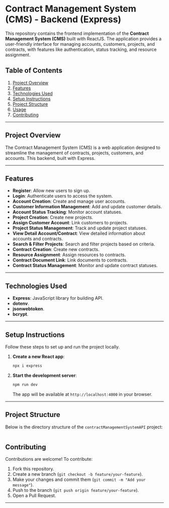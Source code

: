 # Contract Management System (CMS) - Backend (Express)

This repository contains the frontend implementation of the **Contract Management System (CMS)** built with ReactJS. The application provides a user-friendly interface for managing accounts, customers, projects, and contracts, with features like authentication, status tracking, and resource assignment.

## Table of Contents
1. [Project Overview](#project-overview)
2. [Features](#features)
3. [Technologies Used](#technologies-used)
4. [Setup Instructions](#setup-instructions)
5. [Project Structure](#project-structure)
6. [Usage](#usage)
7. [Contributing](#contributing)

---

## Project Overview
The Contract Management System (CMS) is a web application designed to streamline the management of contracts, projects, customers, and accounts. This backend, built with Express.

---

## Features
- **Register**: Allow new users to sign up.
- **Login**: Authenticate users to access the system.
- **Account Creation**: Create and manage user accounts.
- **Customer Information Management**: Add and update customer details.
- **Account Status Tracking**: Monitor account statuses.
- **Project Creation**: Create new projects.
- **Assign Customer Account**: Link customers to projects.
- **Project Status Management**: Track and update project statuses.
- **View Detail Account/Contract**: View detailed information about accounts and contracts.
- **Search & Filter Projects**: Search and filter projects based on criteria.
- **Contract Creation**: Create new contracts.
- **Resource Assignment**: Assign resources to contracts.
- **Contract Document Link**: Link documents to contracts.
- **Contract Status Management**: Monitor and update contract statuses.

---

## Technologies Used
- **Express**: JavaScript library for building API.
- **dotenv**.
- **jsonwebtoken**.
- **bcrypt**.

---

## Setup Instructions
Follow these steps to set up and run the project locally.

1. **Create a new React app**:
   ```bash
   npx i express
   ```

2. **Start the development server**:
   ```bash
   npm run dev
   ```
   The app will be available at `http://localhost:4000` in your browser.

---

## Project Structure
Below is the directory structure of the `contractManagementSystemAPI` project:

```

```

## Contributing
Contributions are welcome! To contribute:
1. Fork this repository.
2. Create a new branch (`git checkout -b feature/your-feature`).
3. Make your changes and commit them (`git commit -m "Add your message"`).
4. Push to the branch (`git push origin feature/your-feature`).
5. Open a Pull Request.

---
